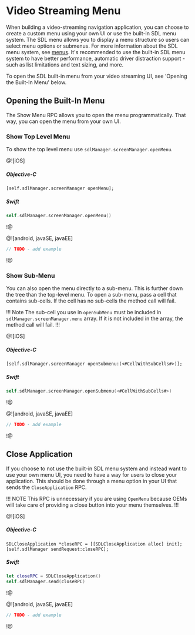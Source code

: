 # Video Streaming Menu
When building a video-streaming navigation application, you can choose to create a custom menu using your own UI or use the built-in SDL menu system. The SDL menu allows you to display a menu structure so users can select menu options or submenus. For more information about the SDL menu system, see [menus](https://smartdevicelink.com/en/guides/iOS/displaying-a-user-interface/main-menu/i). It's recommended to use the built-in SDL menu system to have better performance, automatic driver distraction support - such as list limitations and text sizing, and more.

To open the SDL built-in menu from your video streaming UI, see 'Opening the Built-In Menu' below.

## Opening the Built-In Menu
The Show Menu RPC allows you to open the menu programmatically. That way, you can open the menu from your own UI.

### Show Top Level Menu
To show the top level menu use `sdlManager.screenManager.openMenu`.

@![iOS]
##### Objective-C
```objc
[self.sdlManager.screenManager openMenu];
```

##### Swift
```swift
self.sdlManager.screenManager.openMenu()
```
!@

@![android, javaSE, javaEE]
```java
// TODO - add example 
```
!@

### Show Sub-Menu
You can also open the menu directly to a sub-menu. This is further down the tree than the top-level menu. To open a sub-menu, pass a cell that contains sub-cells. If the cell has no sub-cells the method call will fail.

!!! Note
The sub-cell you use in `openSubMenu` must be included in `sdlManager.screenManager.menu` array. If it is not included in the array, the method call will fail.
!!!

@![iOS]
##### Objective-C
```objc
[self.sdlManager.screenManager openSubmenu:(<#CellWithSubCells#>)];
```

##### Swift
```swift
self.sdlManager.screenManager.openSubmenu(<#CellWithSubCells#>)
```
!@

@![android, javaSE, javaEE]
```java
// TODO - add example 
```
!@

## Close Application
If you choose to not use the built-in SDL menu system and instead want to use your own menu UI, you need to have a way for users to close your application. This should be done through a menu option in your UI that sends the `CloseApplication` RPC.

!!! NOTE
This RPC is unnecessary if you are using `OpenMenu` because OEMs will take care of providing a close button into your menu themselves.
!!!

@![iOS]
##### Objective-C
```objc
SDLCloseApplication *closeRPC = [[SDLCloseApplication alloc] init];
[self.sdlManager sendRequest:closeRPC];
```

##### Swift
```swift
let closeRPC = SDLCloseApplication()
self.sdlManager.send(closeRPC)
```
!@

@![android, javaSE, javaEE]
```java
// TODO - add example 
```
!@
